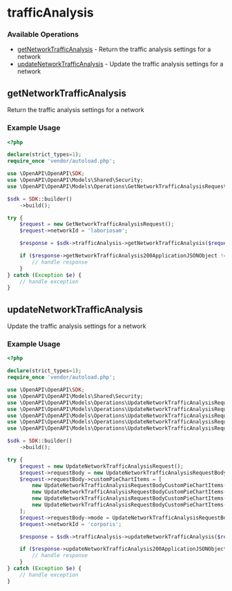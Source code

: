 # trafficAnalysis

### Available Operations

* [getNetworkTrafficAnalysis](#getnetworktrafficanalysis) - Return the traffic analysis settings for a network
* [updateNetworkTrafficAnalysis](#updatenetworktrafficanalysis) - Update the traffic analysis settings for a network

## getNetworkTrafficAnalysis

Return the traffic analysis settings for a network

### Example Usage

```php
<?php

declare(strict_types=1);
require_once 'vendor/autoload.php';

use \OpenAPI\OpenAPI\SDK;
use \OpenAPI\OpenAPI\Models\Shared\Security;
use \OpenAPI\OpenAPI\Models\Operations\GetNetworkTrafficAnalysisRequest;

$sdk = SDK::builder()
    ->build();

try {
    $request = new GetNetworkTrafficAnalysisRequest();
    $request->networkId = 'laboriosam';

    $response = $sdk->trafficAnalysis->getNetworkTrafficAnalysis($request);

    if ($response->getNetworkTrafficAnalysis200ApplicationJSONObject !== null) {
        // handle response
    }
} catch (Exception $e) {
    // handle exception
}
```

## updateNetworkTrafficAnalysis

Update the traffic analysis settings for a network

### Example Usage

```php
<?php

declare(strict_types=1);
require_once 'vendor/autoload.php';

use \OpenAPI\OpenAPI\SDK;
use \OpenAPI\OpenAPI\Models\Shared\Security;
use \OpenAPI\OpenAPI\Models\Operations\UpdateNetworkTrafficAnalysisRequest;
use \OpenAPI\OpenAPI\Models\Operations\UpdateNetworkTrafficAnalysisRequestBody;
use \OpenAPI\OpenAPI\Models\Operations\UpdateNetworkTrafficAnalysisRequestBodyCustomPieChartItems;
use \OpenAPI\OpenAPI\Models\Operations\UpdateNetworkTrafficAnalysisRequestBodyCustomPieChartItemsTypeEnum;
use \OpenAPI\OpenAPI\Models\Operations\UpdateNetworkTrafficAnalysisRequestBodyModeEnum;

$sdk = SDK::builder()
    ->build();

try {
    $request = new UpdateNetworkTrafficAnalysisRequest();
    $request->requestBody = new UpdateNetworkTrafficAnalysisRequestBody();
    $request->requestBody->customPieChartItems = [
        new UpdateNetworkTrafficAnalysisRequestBodyCustomPieChartItems(),
        new UpdateNetworkTrafficAnalysisRequestBodyCustomPieChartItems(),
        new UpdateNetworkTrafficAnalysisRequestBodyCustomPieChartItems(),
        new UpdateNetworkTrafficAnalysisRequestBodyCustomPieChartItems(),
    ];
    $request->requestBody->mode = UpdateNetworkTrafficAnalysisRequestBodyModeEnum::DISABLED;
    $request->networkId = 'corporis';

    $response = $sdk->trafficAnalysis->updateNetworkTrafficAnalysis($request);

    if ($response->updateNetworkTrafficAnalysis200ApplicationJSONObject !== null) {
        // handle response
    }
} catch (Exception $e) {
    // handle exception
}
```
